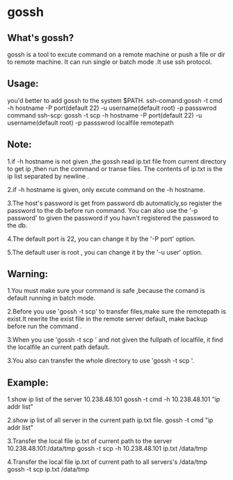 # gossh 

## What's gossh?

gossh is a tool to  excute command on a remote machine or push a file or dir to remote machine. It can run single or batch mode .It use ssh protocol.

## Usage: 

you'd better to add gossh to the system $PATH.
ssh-comand:gossh -t cmd -h hostname -P port(default 22) -u username(default root) -p passswrod command 
ssh-scp:   gossh -t scp -h hostname -P port(default 22) -u username(default root) -p passswrod localfile  remotepath 

## Note:

1.if -h hostname is not given ,the gossh read ip.txt file from current directory to get ip ,then run the command or transe files. The contents of ip.txt is the ip list separated by newline .  

2.if -h hostname is given, only excute command on the -h hostname.

3.The host's password is get from password db automaticly,so register the password to the db before run command. 
  You can also use the '-p password' to given the password if you havn't registered the password to the db.

4.The default port is 22, you can change it by the '-P port' option.

5.The default user is root , you can change it by the '-u user' option.

## Warning:
1.You must make sure your command is safe ,because the comand is default running in batch mode.

2.Before you use 'gossh -t scp' to transfer files,make sure the remotepath is exist.It rewrite the exist file in the remote server default, make backup before run the command .

3.When you use 'gossh -t scp ' and not given the fullpath of localfile, it find the localfile an current path default.

3.You also can transfer the whole directory to  use 'gossh -t scp '. 

## Example:
1.show ip list of the server 10.238.48.101
gossh  -t cmd -h 10.238.48.101 "ip addr list"

2.show ip list of all server in the current path ip.txt file.
gossh -t cmd  "ip addr list"

3.Transfer the local file ip.txt of current path to the server 10.238.48.101:/data/tmp
gossh -t scp -h 10.238.48.101 ip.txt  /data/tmp  

4.Transfer the local file ip.txt of current path to all servers's /data/tmp  
gossh -t scp ip.txt  /data/tmp  

